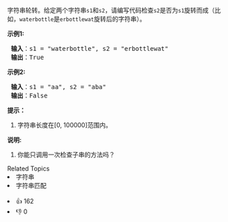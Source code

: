 <p>字符串轮转。给定两个字符串<code>s1</code>和<code>s2</code>，请编写代码检查<code>s2</code>是否为<code>s1</code>旋转而成（比如，<code>waterbottle</code>是<code>erbottlewat</code>旋转后的字符串）。</p>

<p><strong>示例1:</strong></p>

<pre><strong> 输入</strong>：s1 = "waterbottle", s2 = "erbottlewat"
<strong> 输出</strong>：True
</pre>

<p><strong>示例2:</strong></p>

<pre><strong> 输入</strong>：s1 = "aa", s2 = "aba"
<strong> 输出</strong>：False
</pre>

<ol> 
</ol>

<p><strong>提示：</strong></p>

<ol> 
 <li>字符串长度在[0, 100000]范围内。</li> 
</ol>

<p><strong>说明:</strong></p>

<ol> 
 <li>你能只调用一次检查子串的方法吗？</li> 
</ol>

<div><div>Related Topics</div><div><li>字符串</li><li>字符串匹配</li></div></div><br><div><li>👍 162</li><li>👎 0</li></div>